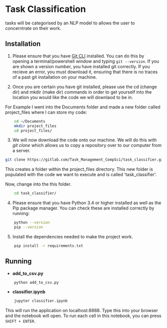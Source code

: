 
# Task Classification

tasks will be categorised by an NLP model to allows the user to concerntrate on their work.


## Installation

1. Please ensure that you have [Git CLI](https://git-scm.com) installed. You can do this by opening a terminal/powershell window and typing ```git --version```. If you are shown a version number, you have installed git correctly. If you recieve an error, you must download it, ensuring that there is no traces of a past git installation on your machine.

2. Once you are certain you have git installed, please use the cd (change dir) and mkdir (make dir) commands in order to get yourself into the location you would like the code we will downlaod to be in.

For Example I went into the Documents folder and made a new folder called project_files where I can store my code:

```bash
	cd ~/Documents
	mkdir project_files
	cd project_files/
```  

3. We will now download the code onto our machine. We will do this with *git clone* which allows us to copy a repository over to our computer from a server. 

```bash
git clone https://gitlab.com/Task_Management_CompSci/task_classifier.git
```

This creates a folder within the project_files directory. This new folder is populated with the code we want to execute and is called 'task_classifier'.

Now, change into the this folder.

```bash
	cd task_classifier/
```

4. Please ensure that you have Python 3.4 or higher installed as well as the Pip package manager. You can check these are installed correctly by running:

```bash
	python --version
	pip --version
```

5. Install the dependencies needed to make the project work.

```bash
	pip install -r requirements.txt
```

## Running 

* **add_to_csv.py**
```bash
	python add_to_csv.py
```

* **classifier.ipynb**
```bash
	jupyter classifier.ipynb
```
This will run the application on localhost:8888. Type this into your browser and the notebook will open. To run each cell in this notebook, you can press ```SHIFT + ENTER```.








